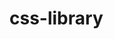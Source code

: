 # css-library 
# <link rel="stylesheet" href="https://cdn.jsdelivr.net/gh/BORITH-Monorom/css-library@main/style.css">
